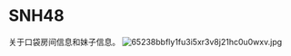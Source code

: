 # SNH48
关于口袋房间信息和妹子信息。
![65238bbfly1fu3i5xr3v8j21hc0u0wxv.jpg](https://i.loli.net/2018/08/17/5b76ed273735f.jpg)
